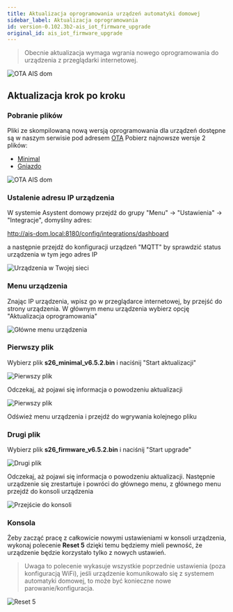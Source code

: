 ```yaml
---
title: Aktualizacja oprogramowania urządzeń automatyki domowej
sidebar_label: Aktualizacja oprogramowania
id: version-0.102.3b2-ais_iot_firmware_upgrade
original_id: ais_iot_firmware_upgrade
---
```


> Obecnie aktualizacja wymaga wgrania nowego oprogramowania do urządzenia z przeglądarki internetowej.

![OTA AIS dom](/AIS-docs/img/en/iot/iot_device_menu_1.png)

## Aktualizacja krok po kroku

### Pobranie plików

Pliki ze skompilowaną nową wersją oprogramowania dla urządzeń dostępne są w naszym serwisie pod adresem [OTA](https://www.ai-speaker.com/ota/)
Pobierz najnowsze wersje 2 plików:

- [Minimal](https://powiedz.co/ota/dom/s26_minimal_v6.7.1.bin)
- [Gniazdo](https://powiedz.co/ota/dom/s26_firmware_v6.7.1.bin)

![OTA AIS dom](/AIS-docs/img/en/iot/iot_device_download.png)


### Ustalenie adresu IP urządzenia

W systemie Asystent domowy przejdź do grupy "Menu" -> "Ustawienia" -> "Integracje", domyślny adres:

http://ais-dom.local:8180/config/integrations/dashboard

a następnie przejdź do konfiguracji urządzeń "MQTT" by sprawdzić status urządzenia w tym jego adres IP


![Urządzenia w Twojej sieci](/AIS-docs/img/en/iot/iot_device_discovery.png)



### Menu urządzenia

Znając IP urządzenia, wpisz go w przeglądarce internetowej, by przejść do strony urządzenia. W głównym menu urządzenia wybierz opcję "Aktualizacja oprogramowania"

![Główne menu urządzenia](/AIS-docs/img/en/iot/iot_device_menu.png)



### Pierwszy plik

Wybierz plik **s26_minimal_v6.5.2.bin** i naciśnij "Start aktualizacji"

![Pierwszy plik](/AIS-docs/img/en/iot/iot_device_menu_upgrade_1.png)


Odczekaj, aż pojawi się informacja o powodzeniu aktualizacji

![Pierwszy plik](/AIS-docs/img/en/iot/iot_device_menu_upgrade_2.png)


Odśwież menu urządzenia i przejdź do wgrywania kolejnego pliku

### Drugi plik

Wybierz plik **s26_firmware_v6.5.2.bin** i naciśnij "Start upgrade"

![Drugi plik](/AIS-docs/img/en/iot/iot_device_menu_upgrade_3.png)


Odczekaj, aż pojawi się informacja o powodzeniu aktualizacji.
Następnie urządzenie się zrestartuje i powróci do głównego menu, z głównego menu przejdź do konsoli urządzenia


![Przejście do konsoli](/AIS-docs/img/en/iot/iot_device_menu_upgrade_5.png)



### Konsola

Żeby zacząć pracę z całkowicie nowymi ustawieniami w konsoli urządzenia, wykonaj polecenie **Reset 5** dzięki temu będziemy mieli pewność, że urządzenie będzie korzystało tylko z nowych ustawień.
> Uwaga to polecenie wykasuje wszystkie poprzednie ustawienia (poza konfiguracją WiFi), jeśli urządzenie komunikowało się z systemem automatyki domowej, to może być konieczne nowe parowanie/konfiguracja.

![Reset 5](/AIS-docs/img/en/iot/iot_device_menu_upgrade_6.png)

